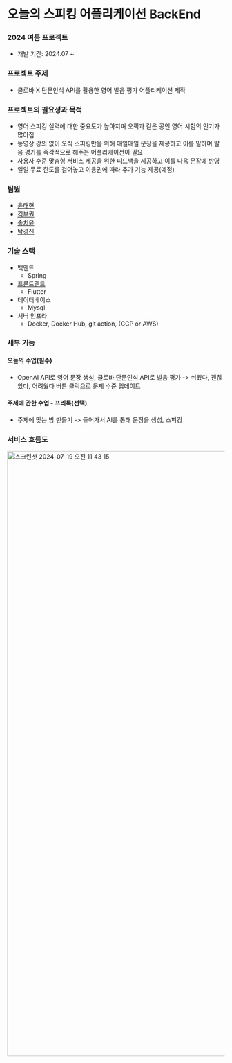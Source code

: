 # 오늘의 스피킹 어플리케이션 BackEnd
### 2024 여름 프로젝트
- 개발 기간: 2024.07 ~

### 프로젝트 주제
- 클로바 X 단문인식 API를 활용한 영어 발음 평가 어플리케이션 제작 

### 프로젝트의 필요성과 목적
- 영어 스피킹 실력에 대한 중요도가 높아지며 오픽과 같은 공인 영어 시험의 인기가 많아짐
- 동영상 강의 없이 오직 스피킹만을 위해 매일매일 문장을 제공하고 이를 말하며 발음 평가를 즉각적으로 해주는 어플리케이션이 필요
- 사용자 수준 맞춤형 서비스 제공을 위한 피드백을 제공하고 이를 다음 문장에 반영
- 일일 무료 한도를 걸어놓고 이용권에 따라 추가 기능 제공(예정)

### 팀원
- [윤태현](https://github.com/YunTaeHyeon)
- [김부권](https://github.com/bukwon)
- [송치윤](https://github.com/heychi)
- [탁경진](https://github.com/Takkyoui)
### 기술 스택
- 백엔드
  - Spring
- [프론트엔드](https://github.com/YunTaeHyeon/summerProjectFE)
  - Flutter
- 데이터베이스
  - Mysql
- 서버 인프라
  - Docker, Docker Hub, git action, (GCP or AWS)

### 세부 기능

#### 오늘의 수업(필수)
- OpenAI API로 영어 문장 생성, 클로바 단문인식 API로 발음 평가 -> 쉬웠다, 괜찮았다, 어려웠다 버튼 클릭으로 문제 수준 업데이트

#### 주제에 관한 수업 - 프리톡(선택)
- 주제에 맞는 방 만들기 -> 들어가서 AI를 통해 문장을 생성, 스피킹

### 서비스 흐름도

<img width="1397" alt="스크린샷 2024-07-19 오전 11 43 15" src="https://github.com/user-attachments/assets/f706b75d-2f66-4866-b9ca-2e0401c83a0d">

  
